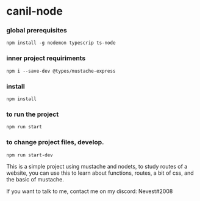 # canil-node

### global prerequisites
`npm install -g nodemon typescrip ts-node`

### inner project requiriments
`npm i --save-dev @types/mustache-express`

### install 
`npm install`

### to run the project
`npm run start`

### to change project files, develop.
`npm run start-dev`

This is a simple project using mustache and nodets, to study routes of a website, you can use this to learn about functions, routes, a bit of css, and the basic of mustache.

If you want to talk to me, contact me on my discord: Nevest#2008
<!-- Project credits go to b7web and nevest. -->